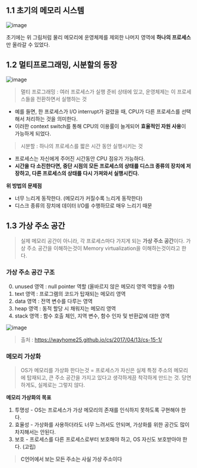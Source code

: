 ## 1.1 초기의 메모리 시스템

![image](https://github.com/user-attachments/assets/0bf43d9c-fbfa-4f24-96d9-7a9ebff421a8)

초기에는 위 그림처럼 물리 메모리에 운영체제를 제외한 나머지 영역에 **하나의 프로세스**만 올라갈 수 있었다.

## 1.2 멀티프로그래밍, 시분할의 등장

![image](https://github.com/user-attachments/assets/d3f65676-2d48-4ed2-b2e3-c6fbeddbd1b1)

> 멀티 프로그래밍 : 여러 프로세스가 실행 준비 상태에 있고, 운영체제는 이 프로세스들을 전환하면서 실행하는 것

- 예를 들면, 한 프로세스가 I/O interrupt가 걸렸을 때, CPU가 다른 프로세스를 선택해서 처리하는 것을 의미한다.
- 이러한 context switch를 통해 CPU의 이용률이 늘게되어 **효율적인 자원 사용**이 가능하게 되었다.

> 시분할 : 하나의 프로세스를 짧은 시간 동안 실행시키는 것

- 프로세스는 자신에게 주어진 시간동안 CPU 점유가 가능하다.
- **시간을 다 소진한다면, 중단 시점의 모든 프로세스의 상태를 디스크 종류의 장치에 저장하고, 다른 프로세스의 상태를 다시 가져와서 실행시킨다.**

**위 방법의 문제점**
- 너무 느리게 동작한다. (메모리가 커질수록 느리게 동작한다)
- 디스크 종류의 장치에 데이터 I/O를 수행하므로 매우 느리기 때문

## 1.3 가상 주소 공간

> 실제 메모리 공간이 아니라, 각 프로세스마다 가지게 되는 **가상 주소 공간**이다.
> 가상 주소 공간을 이해하는것이 Memory virtualization을 이해하는것이라고 한다.

### 가상 주소 공간 구조

0. unused 영역 : null pointer 역할 (올바르지 않은 메모리 영역 역할을 수행)
1. text 영역 : 프로그램의 코드가 탑재되는 메모리 영역
2. data 영역 : 전역 변수를 다루는 영역
3. heap 영역 : 동적 할당 시 채워지는 메모리 영역
4. stack 영역 : 함수 호출 체인, 지역 변수, 함수 인자 및 반환값에 대한 영역

![image](https://github.com/user-attachments/assets/ec3deeb7-8fc6-4d0a-a538-d53589397088)
> 출처 : https://wayhome25.github.io/cs/2017/04/13/cs-15-1/

### 메모리 가상화

> OS가 메모리를 가상화 한다는것 = 프로세스가 자신은 실제 특정 주소의 메모리에 탑재되고, 큰 주소 공간을 가지고 있다고 생각하게끔 착각하게 만드는 것. 당연하게도, 실제로는 그렇지 않다.

**메모리 가상화의 목표**
1. 투명성 - OS는 프로세스가 가상 메모리의 존재를 인식하지 못하도록 구현해야 한다.
2. 효율성 - 가상화를 사용하더라도 너무 느려서도 안되며, 가상화를 위한 공간도 많이 차지해서는 안된다.
3. 보호 - 프로세스를 다른 프로세스로부터 보호해야 하고, OS 자신도 보호받아야 한다. (고립)

> **C언어에서 보는 모든 주소는 사실 가상 주소이다**


